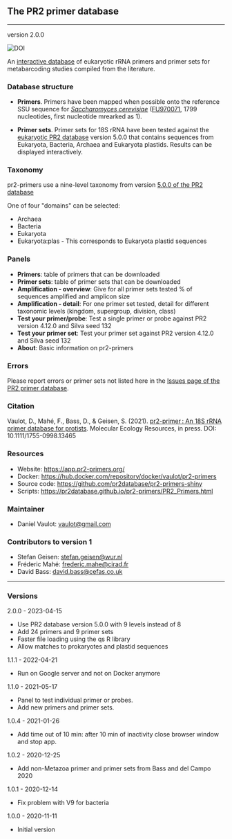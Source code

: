 ## The PR2 primer database
---

version 2.0.0

![DOI](https://zenodo.org/badge/437795232.svg)


An [interactive database](https://app.pr2-primers.org/) of eukaryotic rRNA primers and primer sets for metabarcoding studies compiled from the literature. 

### Database structure

* **Primers**. Primers have been mapped when possible onto the reference SSU sequence for _[Saccharomyces cerevisiae](http://apollo.chemistry.gatech.edu/RibosomeGallery/eukarya/S%20cerevisiae/SSU/index.html)_ ([FU970071](https://www.ncbi.nlm.nih.gov/nuccore/FU970071), 1799 nucleotides, first nucleotide mrearked as 1).  

* **Primer sets**. Primer sets for 18S rRNA have been tested against the [eukaryotic PR2 database](https://pr2-database.org/) version 5.0.0 that contains sequences from Eukaryota, Bacteria, Archaea and Eukaryota plastids. Results can be displayed interactively.

### Taxonomy

pr2-primers use a nine-level taxonomy from version [5.0.0 of the PR2 database](https://github.com/pr2database/pr2database/releases/tag/v5.0.0)

One of four "domains" can be selected:
* Archaea           
* Bacteria         
* Eukaryota      
* Eukaryota:plas - This corresponds to Eukaryota plastid sequences

### Panels

* **Primers**: table of primers that can be downloaded 
* **Primer sets**: table of primer sets that can be downloaded
* **Amplification - overview**: Give for all primer sets tested % of sequences amplified and amplicon size
* **Amplification - detail**: For one primer set tested, detail for different taxonomic levels (kingdom, supergroup, division, class)
* **Test your primer/probe**: Test a single primer or probe against PR2 version 4.12.0 and Silva seed 132
* **Test your primer set**: Test your primer set against PR2 version 4.12.0 and Silva seed 132
* **About**: Basic information on pr2-primers

### Errors

Please report errors or primer sets not listed here in the [Issues page of the PR2 primer database](https://github.com/pr2database/pr2-primers/issues).


### Citation

Vaulot, D., Mahé, F., Bass, D., & Geisen, S. (2021). [pr2-primer : An 18S rRNA primer database for protists](https://onlinelibrary.wiley.com/doi/abs/10.1111/1755-0998.13465). Molecular Ecology Resources, in press. DOI: 10.1111/1755-0998.13465

### Resources
* Website: https://app.pr2-primers.org/
* Docker: https://hub.docker.com/repository/docker/vaulot/pr2-primers
* Source code: https://github.com/pr2database/pr2-primers-shiny
* Scripts: https://pr2database.github.io/pr2-primers/PR2_Primers.html

### Maintainer
* Daniel Vaulot: vaulot@gmail.com

### Contributors to version 1

* Stefan Geisen:  stefan.geisen@wur.nl
* Fréderic Mahé: frederic.mahe@cirad.fr
* David Bass: david.bass@cefas.co.uk

---

### Versions

2.0.0 - 2023-04-15
* Use PR2 database version 5.0.0 with 9 levels instead of 8
* Add 24 primers and 9 primer sets
* Faster file loading using the qs R library
* Allow matches to prokaryotes and plastid sequences

1.1.1 - 2022-04-21
* Run on Google server and not on Docker anymore

1.1.0 - 2021-05-17
* Panel to test individual primer or probes.
* Add new primers and primer sets.

1.0.4 - 2021-01-26
* Add time out of 10 min: after 10 min of inactivity close browser window and stop app.

1.0.2 - 2020-12-25
* Add non-Metazoa primer and primer sets from Bass and del Campo 2020

1.0.1 - 2020-12-14
* Fix problem with V9 for bacteria

1.0.0 - 2020-11-11
* Initial version
